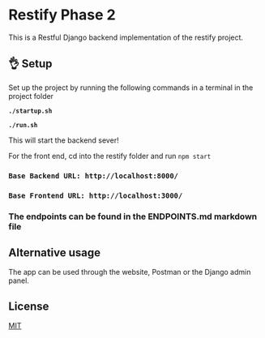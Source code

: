 # Restify Phase 2

This is a Restful Django backend implementation of the restify project. 

## 👌 Setup

Set up the project by running the following commands in a terminal in the project folder

 **`./startup.sh`**

**`./run.sh`**

This will start the backend sever!

For the front end, cd into the restify folder and run ``` npm start ```

### ```Base Backend URL: http://localhost:8000/ ```
### ```Base Frontend URL: http://localhost:3000/ ```

### The endpoints can be found in the ENDPOINTS.md markdown file

 ## Alternative usage
The app can be used through the website, Postman or the Django admin panel.

## License
[MIT](https://choosealicense.com/licenses/mit/)
